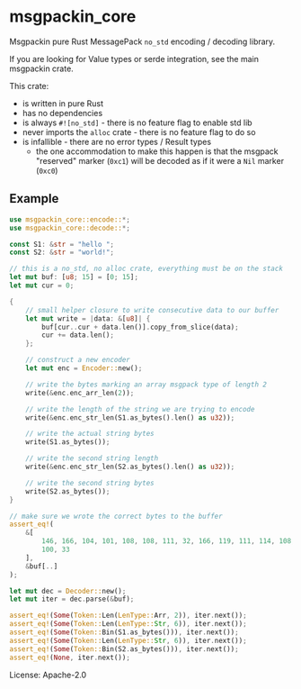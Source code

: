 # msgpackin_core

Msgpackin pure Rust MessagePack `no_std` encoding / decoding library.

If you are looking for Value types or serde integration,
see the main msgpackin crate.

This crate:
- is written in pure Rust
- has no dependencies
- is always `#![no_std]` - there is no feature flag to enable std lib
- never imports the `alloc` crate - there is no feature flag to do so
- is infallible - there are no error types / Result types
  - the one accommodation to make this happen is that the msgpack
    "reserved" marker (`0xc1`) will be decoded as if it were a `Nil`
    marker (`0xc0`)

## Example

```rust
use msgpackin_core::encode::*;
use msgpackin_core::decode::*;

const S1: &str = "hello ";
const S2: &str = "world!";

// this is a no_std, no alloc crate, everything must be on the stack
let mut buf: [u8; 15] = [0; 15];
let mut cur = 0;

{
    // small helper closure to write consecutive data to our buffer
    let mut write = |data: &[u8]| {
        buf[cur..cur + data.len()].copy_from_slice(data);
        cur += data.len();
    };

    // construct a new encoder
    let mut enc = Encoder::new();

    // write the bytes marking an array msgpack type of length 2
    write(&enc.enc_arr_len(2));

    // write the length of the string we are trying to encode
    write(&enc.enc_str_len(S1.as_bytes().len() as u32));

    // write the actual string bytes
    write(S1.as_bytes());

    // write the second string length
    write(&enc.enc_str_len(S2.as_bytes().len() as u32));

    // write the second string bytes
    write(S2.as_bytes());
}

// make sure we wrote the correct bytes to the buffer
assert_eq!(
    &[
        146, 166, 104, 101, 108, 108, 111, 32, 166, 119, 111, 114, 108,
        100, 33
    ],
    &buf[..]
);

let mut dec = Decoder::new();
let mut iter = dec.parse(&buf);

assert_eq!(Some(Token::Len(LenType::Arr, 2)), iter.next());
assert_eq!(Some(Token::Len(LenType::Str, 6)), iter.next());
assert_eq!(Some(Token::Bin(S1.as_bytes())), iter.next());
assert_eq!(Some(Token::Len(LenType::Str, 6)), iter.next());
assert_eq!(Some(Token::Bin(S2.as_bytes())), iter.next());
assert_eq!(None, iter.next());
```

License: Apache-2.0
